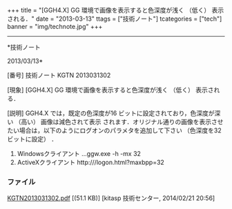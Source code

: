 ﻿+++
title = "[GGH4.X] GG 環境で画像を表示すると色深度が浅く （低く） 表示される．"
date = "2013-03-13"
ttags = ["技術ノート"]
tcategories = ["tech"]
banner = "img/technote.jpg"
+++

-----------------------------------------------------------------------------------------------------------------------------

*技術ノート

2013/03/13*


[番号]
技術ノート KGTN 2013031302

[現象]
[GGH4.X] GG 環境で画像を表示すると色深度が浅く （低く） 表示される．

[説明]
GGH4.X では，既定の色深度が16 ビットに設定されており，色深度が深い
（高い） 画像は減色されて表示
されます．オリジナル通りの画像を表示させたい場合は，以下のようにログオンのパラメタを追加して下さい
（色深度を32ビットに設定） ．

1) Windowsクライアント
...ggw.exe -h <host> -mx 32
2) ActiveXクライアント
http://<host>/logon.html?maxbpp=32


### ファイル

 
 


[KGTN2013031302.pdf](http://techreport.kitasp.net/attachments/download/1585/KGTN2013031302.pdf)
 [(51.1 KB)] [kitasp 技術センター, 2014/02/21
20:56]


 


 

